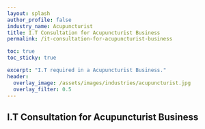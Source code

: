 ```yaml
---
layout: splash 
author_profile: false 
industry_name: Acupuncturist
title: I.T Consultation for Acupuncturist Business
permalink: /it-consultation-for-acupuncturist-business

toc: true
toc_sticky: true

excerpt: "I.T required in a Acupuncturist Business."
header:
  overlay_image: /assets/images/industries/acupuncturist.jpg
  overlay_filter: 0.5 
---
```


## I.T Consultation for Acupuncturist Business